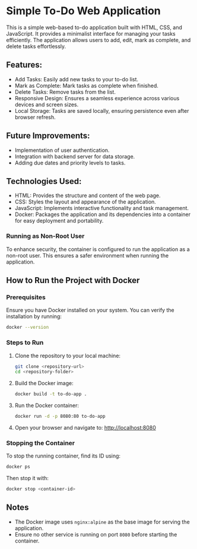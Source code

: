 # Simple To-Do Web Application
This is a simple web-based to-do application built with HTML, CSS, and JavaScript. It provides a minimalist interface for managing your tasks efficiently. The application allows users to add, edit, mark as complete, and delete tasks effortlessly.

## Features:
* Add Tasks: Easily add new tasks to your to-do list.
* Mark as Complete: Mark tasks as complete when finished.
* Delete Tasks: Remove tasks from the list.
* Responsive Design: Ensures a seamless experience across various devices and screen sizes.
* Local Storage: Tasks are saved locally, ensuring persistence even after browser refresh.
  
## Future Improvements:
* Implementation of user authentication.
* Integration with backend server for data storage.
* Adding due dates and priority levels to tasks. 

## Technologies Used:
* HTML: Provides the structure and content of the web page.
* CSS: Styles the layout and appearance of the application.
* JavaScript: Implements interactive functionality and task management.
* Docker: Packages the application and its dependencies into a container for easy deployment and portability.

### Running as Non-Root User
To enhance security, the container is configured to run the application as a non-root user. This ensures a safer environment when running the application.

## How to Run the Project with Docker

### Prerequisites
Ensure you have Docker installed on your system. You can verify the installation by running:
```bash
docker --version
```

### Steps to Run
1. Clone the repository to your local machine:
   ```bash
   git clone <repository-url>
   cd <repository-folder>
   ```
2. Build the Docker image:
   ```bash
   docker build -t to-do-app .
   ```
3. Run the Docker container:
   ```bash
   docker run -d -p 8080:80 to-do-app
   ```
4. Open your browser and navigate to:
   [http://localhost:8080](http://localhost:8080)

### Stopping the Container
To stop the running container, find its ID using:
```bash
docker ps
```
Then stop it with:
```bash
docker stop <container-id>
```

## Notes
- The Docker image uses `nginx:alpine` as the base image for serving the application.
- Ensure no other service is running on port `8080` before starting the container.
